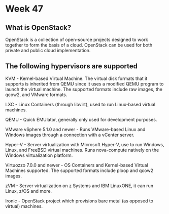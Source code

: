 # Week 47

## What is OpenStack?

OpenStack is a collection of open-source projects designed to work together to form the basis of a cloud. OpenStack can be used for both private and public cloud implementation.

## The following hypervisors are supported

KVM - Kernel-based Virtual Machine. The virtual disk formats that it supports is inherited from QEMU since it uses a modified QEMU program to launch the virtual machine. The supported formats include raw images, the qcow2, and VMware formats.

LXC - Linux Containers (through libvirt), used to run Linux-based virtual machines.

QEMU - Quick EMUlator, generally only used for development purposes.

VMware vSphere 5.1.0 and newer - Runs VMware-based Linux and Windows images through a connection with a vCenter server.

Hyper-V - Server virtualization with Microsoft Hyper-V, use to run Windows, Linux, and FreeBSD virtual machines. Runs nova-compute natively on the Windows virtualization platform.

Virtuozzo 7.0.0 and newer - OS Containers and Kernel-based Virtual Machines supported. The supported formats include ploop and qcow2 images.

zVM - Server virtualization on z Systems and IBM LinuxONE, it can run Linux, z/OS and more.

Ironic - OpenStack project which provisions bare metal (as opposed to virtual) machines.
